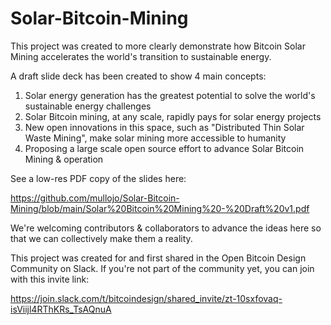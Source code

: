 # Solar-Bitcoin-Mining

This project was created to more clearly demonstrate how Bitcoin Solar Mining accelerates the world's transition to sustainable energy.

A draft slide deck has been created to show 4 main concepts:

1. Solar energy generation has the greatest potential to solve the world's sustainable energy challenges
2. Solar Bitcoin mining, at any scale, rapidly pays for solar energy projects
3. New open innovations in this space, such as "Distributed Thin Solar Waste Mining", make solar mining more accessible to humanity
4. Proposing a large scale open source effort to advance Solar Bitcoin Mining & operation

See a low-res PDF copy of the slides here:

https://github.com/mullojo/Solar-Bitcoin-Mining/blob/main/Solar%20Bitcoin%20Mining%20-%20Draft%20v1.pdf

We're welcoming contributors & collaborators to advance the ideas here so that we can collectively make them a reality.

This project was created for and first shared in the Open Bitcoin Design Community on Slack.  If you're not part of the community yet, you can join with this invite link: 

https://join.slack.com/t/bitcoindesign/shared_invite/zt-10sxfovaq-isViijl4RThKRs_TsAQnuA
